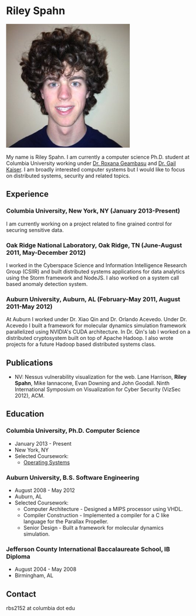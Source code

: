 # Riley Spahn

![Riley Spahn](assets/images/headshot.jpg "Riley Spahn")

My name is Riley Spahn.
I am currently a computer science Ph.D. student at Columbia University working under [Dr. Roxana Geambasu](http://www.cs.columbia.edu/~roxana/) and [Dr. Gail Kaiser](http://www.cs.columbia.edu/~kaiser/). I am broadly interested computer systems but I would like to focus on distributed systems, security and related topics.

## Experience
### Columbia University, New York, NY (January 2013-Present)
I am currently working on a project related to fine grained control for securing sensitive data.

### Oak Ridge National Laboratory, Oak Ridge, TN (June-August 2011, May-December 2012)
I worked in the Cyberspace Science and Information Intelligence Research Group (CSIIR) and built distributed systems applications for data analytics using the Storm framework and NodeJS. I also worked on a system call based anomaly detection system.

### Auburn University, Auburn, AL (February-May 2011, August 2011-May 2012)
At Auburn I worked under Dr. Xiao Qin and Dr. Orlando Acevedo. Under Dr. Acevedo I built a framework for molecular dynamics simulation framework parallelized using NVIDIA's CUDA architecture. In Dr. Qin's lab I worked on a distributed cryptosystem built on top of Apache Hadoop. I also wrote projects for a future Hadoop based distributed systems class.

## Publications
* NV: Nessus vulnerability visualization for the web. Lane Harrison, **Riley Spahn**, Mike Iannacone, Evan Downing and John Goodall.   Ninth International Symposium on Visualization for Cyber Security (VizSec 2012), ACM.

## Education
### Columbia University, Ph.D. Computer Science
* January 2013 - Present
* New York, NY
* Selected Coursework:
    * [Operating Systems](classes/OperatingSystems.html)

### Auburn University, B.S. Software Engineering
* August 2008 - May 2012
* Auburn, AL
* Selected Coursework:
    * Computer Architecture - Designed a MIPS processor using VHDL.
    * Compiler Construction - Implemented a compiler for a C like language for the Parallax Propeller.
    * Senior Design - Built a framework for molecular dynamics simulation.

### Jefferson County International Baccalaureate School, IB Diploma
* August 2004 - May 2008
* Birmingham, AL

## Contact
rbs2152 at columbia dot edu

